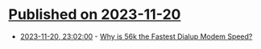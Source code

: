 # [Published on 2023-11-20](index.md)

* [2023-11-20, 23:02:00](https://soylentnews.org/article.pl?sid=23/11/19/201219&from=rss) - [Why is 56k the Fastest Dialup Modem Speed? ](https://soylentnews.org/article.pl?sid=23/11/19/201219&from=rss)
